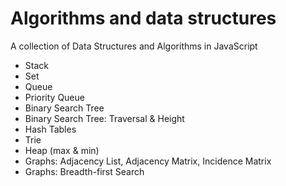 # Algorithms and data structures

A collection of Data Structures and Algorithms in JavaScript

- Stack
- Set
- Queue
- Priority Queue
- Binary Search Tree
- Binary Search Tree: Traversal & Height
- Hash Tables
- Trie
- Heap (max & min)
- Graphs: Adjacency List, Adjacency Matrix, Incidence Matrix
- Graphs: Breadth-first Search
